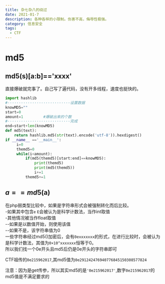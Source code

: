 ```yaml
---
title: 杂七杂八的绕过
date: 2021-01-7
description: 各种各样的小限制。伤害不高，侮辱性极强。
category: 信息安全
tags:
  - CTF
---
```

# md5
## md5(s)\[a:b]=='xxxx'
直接爆破就完事了。自己写了遍代码，没有开多线程，速度也挺快的。
```python
import hashlib
#····························设置数据
knowMD5=""
start=0
amount=1     	 #爆破出来的个数
#····························完成
end=start+len(knowMD5)
def md5(text):
    return hashlib.md5(str(text).encode('utf-8')).hexdigest()
if __name__ =='__main__':
     i=0
     themd5=0
     while(i<amount):
         if(md5(themd5)[start:end]==knowMD5):
             print(themd5)
             print(md5(themd5))
             i+=1
         themd5+=1
```
## $a==md5($a) 
在php弱类型比较中，如果是字符串形式会被强制转化而后比较。  
-如果其中包含`e` `E`会被认为是科学计数法，当作int取值  
-其他情况被当作float取值  
	--如果是以数值开始，则使用该值  
	--如果不是，该字符串值为0  
一些字符串经过md5()加密后，会有`0exxxxxxx`的形式，在进行比较时，会被认为是科学计数法，其值为`0×10^xxxxxxx`恒等于0。  
所以我们找一个0e开头且md5后仍是0e开头的字符串即可  
  
CTF祖传的`0e215962017`,其md5值为`0e291242476940776845150308577824`  
  
注意：因为是get传参，所以其实md5的是`'0e215962017'`,数字`0e215962017`的md5值是不满足要求的